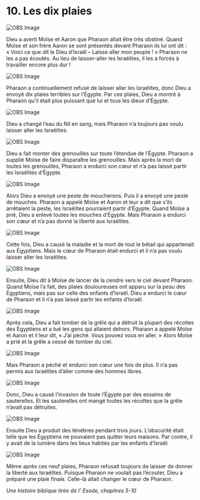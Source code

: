 # 10. Les dix plaies

![OBS Image](https://cdn.door43.org/obs/jpg/360px/obs-en-10-01.jpg)

Dieu a averti Moïse et Aaron que Pharaon allait être très obstiné. Quand Moïse et son frère Aaron se sont présentés devant Pharaon ils lui ont dit : « Voici ce que dit le Dieu d’Israël – Laisse aller mon peuple ! » Pharaon ne les a pas écoutés. Au lieu de laisser-aller les Israélites, il les a forcés à travailler encore plus dur !

![OBS Image](https://cdn.door43.org/obs/jpg/360px/obs-en-10-02.jpg)

Pharaon a continuellement refusé de laisser aller les Israélites, donc Dieu a envoyé dix plaies terribles sur l’Égypte. Par ces plaies, Dieu a montré à Pharaon qu’il était plus puissant que lui et tous les dieux d’Égypte.

![OBS Image](https://cdn.door43.org/obs/jpg/360px/obs-en-10-03.jpg)

Dieu a changé l’eau du Nil en sang, mais Pharaon n’a toujours pas voulu laisser aller les Israélites.

![OBS Image](https://cdn.door43.org/obs/jpg/360px/obs-en-10-04.jpg)

Dieu a fait monter des grenouilles sur toute l’étendue de l’Égypte. Pharaon a supplié Moïse de faire disparaître les grenouilles. Mais après la mort de toutes les grenouilles, Pharaon a endurci son cœur et n’a pas laissé partir les Israélites d’Égypte.

![OBS Image](https://cdn.door43.org/obs/jpg/360px/obs-en-10-05.jpg)

Alors Dieu a envoyé une peste de moucherons. Puis il a envoyé une peste de mouches. Pharaon a appelé Moïse et Aaron et leur a dit que s’ils arrêtaient la peste, les Israélites pourraient partir d’Égypte. Quand Moïse a prié, Dieu a enlevé toutes les mouches d’Égypte. Mais Pharaon a endurci son cœur et n’a pas donné la liberté aux Israélites.

![OBS Image](https://cdn.door43.org/obs/jpg/360px/obs-en-10-06.jpg)

Cette fois, Dieu a causé la maladie et la mort de tout le bétail qui appartenait aux Égyptiens. Mais le cœur de Pharaon était endurci et il n’a pas voulu laisser aller les Israélites.

![OBS Image](https://cdn.door43.org/obs/jpg/360px/obs-en-10-07.jpg)

Ensuite, Dieu dit à Moïse de lancer de la cendre vers le ciel devant Pharaon. Quand Moïse l’a fait, des plaies douloureuses ont apparu sur la peau des Égyptiens, mais pas sur celle des enfants d’Israël. Dieu a endurci le cœur de Pharaon et il n’a pas laissé partir les enfants d’Israël.

![OBS Image](https://cdn.door43.org/obs/jpg/360px/obs-en-10-08.jpg)

Après cela, Dieu a fait tomber de la grêle qui a détruit la plupart des récoltes des Égyptiens et a tué les gens qui allaient dehors. Pharaon a appelé Moïse et Aaron et il leur dit, « J’ai péché. Vous pouvez vous en aller. » Alors Moïse a prié et la grêle a cessé de tomber du ciel.

![OBS Image](https://cdn.door43.org/obs/jpg/360px/obs-en-10-09.jpg)

Mais Pharaon a péché et endurci son cœur une fois de plus. Il n’a pas permis aux Israélites d’aller comme des hommes libres.

![OBS Image](https://cdn.door43.org/obs/jpg/360px/obs-en-10-10.jpg)

Donc, Dieu a causé l’invasion de toute l’Égypte par des essaims de sauterelles. Et les sauterelles ont mangé toutes les récoltes que la grêle n’avait pas détruites.

![OBS Image](https://cdn.door43.org/obs/jpg/360px/obs-en-10-11.jpg)

Ensuite Dieu a produit des ténèbres pendant trois jours. L’obscurité était telle que les Égyptiens ne pouvaient pas quitter leurs maisons. Par contre, il y avait de la lumière dans les lieux habités par les enfants d’Israël.

![OBS Image](https://cdn.door43.org/obs/jpg/360px/obs-en-10-12.jpg)

Même après ces neuf plaies, Pharaon refusait toujours de laisser de donner la liberté aux Israélites. Puisque Pharaon ne voulait pas l’écouter, Dieu a préparé une plaie finale. Celle-là allait changer le cœur de Pharaon.

_Une histoire biblique tirée de l’ Exode, chapitres 5-10_
